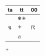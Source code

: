 | ta       | tt               | 00       |
| -------- | ---------------- | -------- |
|          | &#x2744;&#x2733; |          |
| &#x21AF; | &#x1F7C7;        | &#x2608; |
|          | &#x1F525;        |          |

&#x1F7C8;

